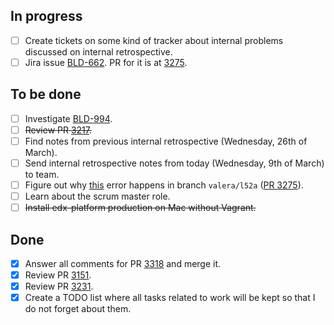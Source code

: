 ## In progress ##

- [ ] Create tickets on some kind of tracker about internal problems discussed on internal retrospective.
- [ ] Jira issue [BLD-662](https://edx-wiki.atlassian.net/browse/BLD-662). PR for it is at [3275](https://github.com/edx/edx-platform/pull/3275).

## To be done ##

- [ ] Investigate [BLD-994](https://edx-wiki.atlassian.net/browse/BLD-994).
- [ ] ~~Review PR [3217](https://github.com/edx/edx-platform/pull/3217).~~
- [ ] Find notes from previous internal retrospective (Wednesday, 26th of March).
- [ ] Send internal retrospective notes from today (Wednesday, 9th of March) to team.
- [ ] Figure out why [this](https://gist.github.com/valera-rozuvan/10283848) error happens in branch `valera/l52a` ([PR 3275](https://github.com/edx/edx-platform/pull/3275)).
- [ ] Learn about the scrum master role.
- [ ] ~~Install edx-platform production on Mac without Vagrant.~~

## Done ##

- [X] Answer all comments for PR [3318](https://github.com/edx/edx-platform/pull/3318) and merge it.
- [X] Review PR [3151](https://github.com/edx/edx-platform/pull/3151).
- [X] Review PR [3231](https://github.com/edx/edx-platform/pull/3231).
- [X] Create a TODO list where all tasks related to work will be kept so that I do not forget about them.
